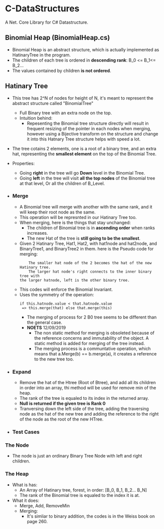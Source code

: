 # C-DataStructures
A Net. Core Library for C# Datastructure. 



## Binomial Heap (BinomialHeap.cs)
- Binomial Heap is an abstract structure, which is actually implemented as 
HatinaryTree in the program.
- The children of each tree is ordered in **descending rank**: 
B_0 <= B_1<= B_2... 
- The values contained by children **is not ordered**. 
## Hatinary Tree
- This tree has 2^N of nodes for height of N, it's meant to represent the 
abstract structure called "BinomialTree"
    - Full Binary tree with an extra node on the top. 
    - Intuition behind: 
      - Repesenting the Binomial tree structure directly will result in 
      frequent resizing of the pointer in each nodes when merging, however
      using a Bijective transform on the structure and change it into this 
      Hatnary Tree structure helps with speed a lot. 
- The tree cotains 2 elements, one is a root of a binary tree, and an extra
hat, representing the **smallest element** on the top of the Binomial Tree. 
- Properties: 
  - Going **right** in the tree will go **Down** level in the Binomial Tree. 
  - Going **left** in the tree will visit **all the top nodes** of the Binomial 
  tree at that level, Or all the children of B_Level. 
- ### Merge
  - A Binomial tree will merge with another with the same rank, and it will keep
  their root node as the same. 
  - This operation will be represnted in our Hatinary Tree too.
  - When merging, here is the things that stay unchanged: 
    - The children of Binomial tree is in **ascending order**
    when ranks increases.
    - The new Hat of the tree is **still going to be the smallest**. 
  - Given 2 Hatinary Tree, Hat1, Hat2, with hat1node and hat2node, 
  and BinaryTree1, and BinaryTree2 in them. here is the Pseudo code for    
  merging: 
    ```
        The smaller hat node of the 2 becomes the hat of the new Hatinary tree.
        The larger hat node's right connects to the inner binary tree with 
    the larger hatnode, left is the other binary tree. 
    ```
  - This codes will enforce the Binomial Invariant.
  - Uses the symmetry of the operation:
    ```
    if this.hatnode.value < that.hatnode.value
     => this.merge(that) else that.merge(this) 
    ```
	- The merging of process for 2 B0 tree seems to be different than the general case. 
    - **NOETS** 12/09/2019
      - The non static method for merging is obsoleted because of the reference concerns and 
      immutability of the object. A static method is added for merging of the tree instead. 
	  - The merging process is a communtative operation, which means that a.Merge(b) == b.merge(a), 
      it creates a reference to the new tree too.  
- ### Expand
  - Remove the hat of the Htree (Root of Btree), and add all its children in order into an array,
    thi method will be used for remove min of the heap. 
  - The rank of the tree is equaled to its index in the returned array. 
  - **Null is returned if the given tree is Rank 0**
  - Tranversing down the left side of the tree, adding the traversing node as the hat of the new 
  tree and adding the reference to the right of the node as the root of the new HTree. 

- ### Test Cases
### The Node
- The node is just an ordinary Binary Tree Node with left and right children. 

### The Heap
- What is has: 
  - An Array of Hatinary tree, forest, in order: [B_0, B_1, B_2... B_N]
  - The rank of the Binomial tree is equaled to the index it is at. 
- What it does: 
  - Merge, Add, RemoveMin
  - Merging: 
    - It's simliar to binary addition, the codes is in the Weiss book on page 260. 